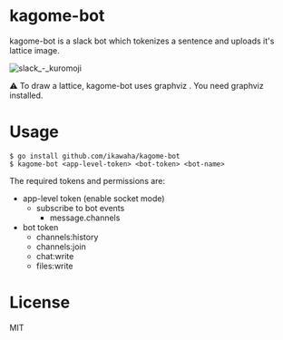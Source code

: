 # kagome-bot

kagome-bot is a slack bot which tokenizes a sentence and uploads it's lattice image.

![slack_-_kuromoji](https://user-images.githubusercontent.com/4232165/32312309-8e57949c-bfe0-11e7-9664-54015c9e3be4.png)


:warning: To draw a lattice, kagome-bot uses graphviz . You need graphviz installed.


# Usage

```
$ go install github.com/ikawaha/kagome-bot
$ kagome-bot <app-level-token> <bot-token> <bot-name>
```

The required tokens and permissions are:

* app-level token (enable socket mode)
    * subscribe to bot events
        * message.channels
* bot token
    * channels:history
    * channels:join
    * chat:write
    * files:write

# License

MIT
